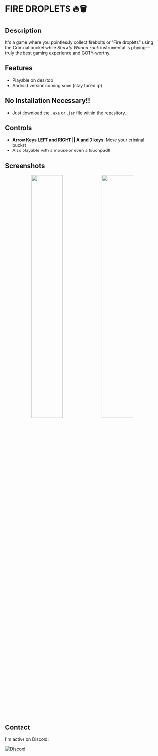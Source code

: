 # FIRE DROPLETS 🔥🪣

## Description
It's a game where you pointlessly collect firebolts or "Fire droplets" using
the Criminal bucket while *Shawty Wanna Fuck* instrumental is playing—
truly the best gaming experience and GOTY-worthy.

## Features
- Playable on desktop
- Android version coming soon (stay tuned :p)

## No Installation Necessary!!
- Just download the `.exe` or `.jar` file within the repository.

## Controls
- **Arrow Keys LEFT and RIGHT || A and D keys**: Move your criminal bucket
- Also playable with a mouse or even a touchpad!!


## Screenshots

<p align="center">
  <img src="screenshots/screenshot1.png" width="45%">
  <img src="screenshots/screenshot2.png" width="45%">
</p>


## Contact
I'm active on Discord:

[![Discord](https://img.shields.io/badge/Discord-5865F2?logo=discord&logoColor=white&style=for-the-badge)](https://discord.com/users/842802383036743700)


